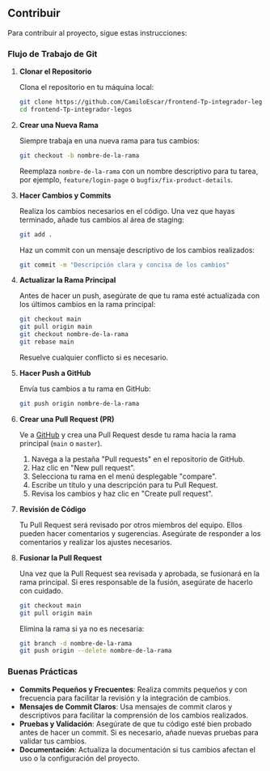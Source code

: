 ## Contribuir

Para contribuir al proyecto, sigue estas instrucciones:

### Flujo de Trabajo de Git

1. **Clonar el Repositorio**

   Clona el repositorio en tu máquina local:

    ```bash
    git clone https://github.com/CamiloEscar/frontend-Tp-integrador-legos.git
    cd frontend-Tp-integrador-legos
    ```

2. **Crear una Nueva Rama**

   Siempre trabaja en una nueva rama para tus cambios:

    ```bash
    git checkout -b nombre-de-la-rama
    ```

   Reemplaza `nombre-de-la-rama` con un nombre descriptivo para tu tarea, por ejemplo, `feature/login-page` o `bugfix/fix-product-details`.

3. **Hacer Cambios y Commits**

   Realiza los cambios necesarios en el código. Una vez que hayas terminado, añade tus cambios al área de staging:

    ```bash
    git add .
    ```

   Haz un commit con un mensaje descriptivo de los cambios realizados:

    ```bash
    git commit -m "Descripción clara y concisa de los cambios"
    ```

4. **Actualizar la Rama Principal**

   Antes de hacer un push, asegúrate de que tu rama esté actualizada con los últimos cambios en la rama principal:

    ```bash
    git checkout main
    git pull origin main
    git checkout nombre-de-la-rama
    git rebase main
    ```

   Resuelve cualquier conflicto si es necesario.

5. **Hacer Push a GitHub**

   Envía tus cambios a tu rama en GitHub:

    ```bash
    git push origin nombre-de-la-rama
    ```

6. **Crear una Pull Request (PR)**

   Ve a [GitHub](https://github.com/CamiloEscar/frontend-Tp-integrador-legos) y crea una Pull Request desde tu rama hacia la rama principal (`main` o `master`).

   1. Navega a la pestaña "Pull requests" en el repositorio de GitHub.
   2. Haz clic en "New pull request".
   3. Selecciona tu rama en el menú desplegable "compare".
   4. Escribe un título y una descripción para tu Pull Request.
   5. Revisa los cambios y haz clic en "Create pull request".

7. **Revisión de Código**

   Tu Pull Request será revisado por otros miembros del equipo. Ellos pueden hacer comentarios y sugerencias. Asegúrate de responder a los comentarios y realizar los ajustes necesarios.

8. **Fusionar la Pull Request**

   Una vez que la Pull Request sea revisada y aprobada, se fusionará en la rama principal. Si eres responsable de la fusión, asegúrate de hacerlo con cuidado.

    ```bash
    git checkout main
    git pull origin main
    ```

   Elimina la rama si ya no es necesaria:

    ```bash
    git branch -d nombre-de-la-rama
    git push origin --delete nombre-de-la-rama
    ```

### Buenas Prácticas

- **Commits Pequeños y Frecuentes**: Realiza commits pequeños y con frecuencia para facilitar la revisión y la integración de cambios.
- **Mensajes de Commit Claros**: Usa mensajes de commit claros y descriptivos para facilitar la comprensión de los cambios realizados.
- **Pruebas y Validación**: Asegúrate de que tu código esté bien probado antes de hacer un commit. Si es necesario, añade nuevas pruebas para validar tus cambios.
- **Documentación**: Actualiza la documentación si tus cambios afectan el uso o la configuración del proyecto.
